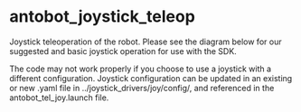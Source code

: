 # antobot_joystick_teleop

Joystick teleoperation of the robot. Please see the diagram below for our suggested and basic joystick operation for use with the SDK. 

The code may not work properly if you choose to use a joystick with a different configuration. Joystick configuration can be updated in an existing or new .yaml file in ../joystick_drivers/joy/config/, and referenced in the antobot_tel_joy.launch file.

